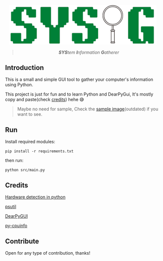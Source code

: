<div align="center">

<img width="480px" src="res/sysig-no-bg.png" />

> ***SYS**tem **I**nformation **G**atherer*

</div>

## Introduction

This is a small and simple GUI tool to gather your computer's information using Python.

This project is just for fun and to learn Python and DearPyGui, It's mostly copy and paste(check [credits](#credits)) hehe :sweat_smile:
> Maybe no need for sample, Check the [sample image](res/sample.png)(outdated) if you want to see.

## Run

Install required modules:

```shell
pip install -r requirements.txt
```

then run:

```shell
python src/main.py
```

## Credits

[Hardware detection in python](https://www.thepythoncode.com/article/get-hardware-system-information-python)

[psutil](https://github.com/giampaolo/psutil)

[DearPyGUI](https://github.com/hoffstadt/dearPyGui/)

[py-cpuinfo](https://github.com/workhorsy/py-cpuinfo)

## Contribute

Open for any type of contribution, thanks!
